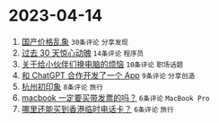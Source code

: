 # 2023-04-14

1. [国产价格乱象](https://www.v2ex.com/t/932390) `30条评论` `分享发现`
1. [过去 30 天惊心动魄](https://www.v2ex.com/t/932396) `14条评论` `程序员`
1. [关于给小伙伴们换电脑的烦恼](https://www.v2ex.com/t/932388) `10条评论` `职场话题`
1. [和 ChatGPT 合作开发了一个 App](https://www.v2ex.com/t/932394) `9条评论` `分享创造`
1. [杭州初印象](https://www.v2ex.com/t/932393) `8条评论` `旅行`
1. [macbook 一定要买带发票的吗？](https://www.v2ex.com/t/932387) `6条评论` `MacBook Pro`
1. [哪里还能买到香港临时电话卡？](https://www.v2ex.com/t/932386) `6条评论` `旅行`
